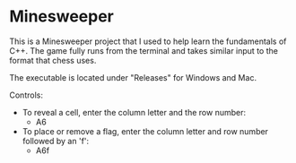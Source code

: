 # Minesweeper

This is a Minesweeper project that I used to help learn the fundamentals of C++. The game fully runs from the terminal and takes similar input to the format that chess uses. 

The executable is located under "Releases" for Windows and Mac.

Controls:
- To reveal a cell, enter the column letter and the row number:
  - A6
- To place or remove a flag, enter the column letter and row number followed by an 'f':
  - A6f